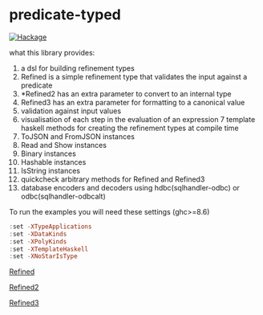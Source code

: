 # predicate-typed

[![Hackage](https://img.shields.io/hackage/v/predicate-typed.svg?colorB=5d0ef0&style=flat)](https://hackage.haskell.org/package/predicate-typed)

what this library provides:
1. a dsl for building refinement types
2. Refined is a simple refinement type that validates the input against a predicate
3. *Refined2 has an extra parameter to convert to an internal type
4. Refined3 has an extra parameter for formatting to a canonical value
5. validation against input values
6. visualisation of each step in the evaluation of an expression
7  template haskell methods for creating the refinement types at compile time
8. ToJSON and FromJSON instances
9. Read and Show instances
10. Binary instances
11. Hashable instances
12. IsString instances
13. quickcheck arbitrary methods for Refined and Refined3
14. database encoders and decoders using hdbc(sqlhandler-odbc) or odbc(sqlhandler-odbcalt)

To run the examples you will need these settings (ghc>=8.6)
```haskell
:set -XTypeApplications
:set -XDataKinds
:set -XPolyKinds
:set -XTemplateHaskell
:set -XNoStarIsType
```

[Refined](Refined.md)

[Refined2](Refined2.md)

[Refined3](Refined3.md)